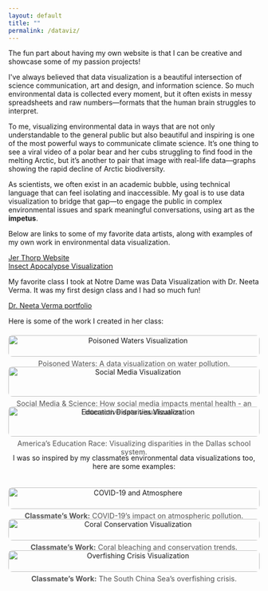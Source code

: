 ```yaml
---
layout: default
title: ""
permalink: /dataviz/
---
```


<p>The fun part about having my own website is that I can be creative and showcase some of my passion projects!</p>

<p>I've always believed that data visualization is a beautiful intersection of science communication, art and design, and information science. So much environmental data is collected every moment, but it often exists in messy spreadsheets and raw numbers—formats that the human brain struggles to interpret.</p>

<p>To me, visualizing environmental data in ways that are not only understandable to the general public but also beautiful and inspiring is one of the most powerful ways to communicate climate science. It’s one thing to see a viral video of a polar bear and her cubs struggling to find food in the melting Arctic, but it’s another to pair that image with real-life data—graphs showing the rapid decline of Arctic biodiversity.</p>

<p>As scientists, we often exist in an academic bubble, using technical language that can feel isolating and inaccessible. My goal is to use data visualization to bridge that gap—to engage the public in complex environmental issues and spark meaningful conversations, using art as the <strong>impetus</strong>.</p>

<p>Below are links to some of my favorite data artists, along with examples of my own work in environmental data visualization.</p>

<p>
  <a href="https://www.jerthorp.me/">Jer Thorp Website</a>  
  <br>
  <a href="https://www.reuters.com/graphics/GLOBAL-ENVIRONMENT/INSECT-APOCALYPSE/egpbykdxjvq/">Insect Apocalypse Visualization</a>
</p>

<p>My favorite class I took at Notre Dame was Data Visualization with Dr. Neeta Verma. It was my first design class and I had so much fun!</p>

<p><a href="https://www.designv.us/work">Dr. Neeta Verma portfolio</a></p>

<p>Here is some of the work I created in her class:</p>

<!-- Image Grid with Captions -->
<div class="image-gallery">

  <!-- Your Work -->
  <figure>
    <a href="/images/algae.jpg"><img src="/images/algae.jpg" alt="Poisoned Waters Visualization"></a>
    <figcaption>Poisoned Waters: A data visualization on water pollution.</figcaption>
  </figure>

  <figure>
    <a href="/images/socialmedia.jpg"><img src="/images/socialmedia.jpg" alt="Social Media Visualization"></a>
    <figcaption>Social Media & Science: How social media impacts mental health - an interactive data visualization.</figcaption>
  </figure>

  <figure>
    <a href="/images/dallaschools.jpg"><img src="/images/dallaschools.jpg" alt="Education Disparities Visualization"></a>
    <figcaption>America’s Education Race: Visualizing disparities in the Dallas school system.</figcaption>
  </figure>

<p>I was so inspired by my classmates environmental data visualizations too, here are some examples: </p>
  <!-- Classmates' Work (Labeled Clearly) -->
  <figure>
    <a href="/images/classmatex2.jpg"><img src="/images/classmatex2.jpg" alt="COVID-19 and Atmosphere"></a>
    <figcaption><strong>Classmate’s Work:</strong> COVID-19’s impact on atmospheric pollution.</figcaption>
  </figure>

  <figure>
    <a href="/images/classmatex3.jpg"><img src="/images/classmatex3.jpg" alt="Coral Conservation Visualization"></a>
    <figcaption><strong>Classmate’s Work:</strong> Coral bleaching and conservation trends.</figcaption>
  </figure>

  <figure>
    <a href="/images/classmatesx1.jpg"><img src="/images/classmatesx1.jpg" alt="Overfishing Crisis Visualization"></a>
    <figcaption><strong>Classmate’s Work:</strong> The South China Sea’s overfishing crisis.</figcaption>
  </figure>

</div>

<!-- CSS for Image Grid with Captions -->
<style>
.image-gallery {
  display: grid;
  grid-template-columns: repeat(auto-fit, minmax(250px, 1fr));
  gap: 20px;
  margin-top: 20px;
  text-align: center;
}

.image-gallery figure {
  margin: 0;
}

.image-gallery img {
  width: 100%;
  height: auto;
  border-radius: 8px;
  transition: transform 0.3s ease;
}

.image-gallery img:hover {
  transform: scale(1.05);
}

.image-gallery figcaption {
  font-size: 0.9rem;
  color: #555;
  margin-top: 5px;
}
</style>
